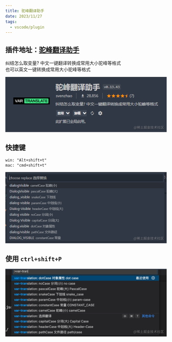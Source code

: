 ```yaml
---
title: 驼峰翻译助手
date: 2023/11/27
tags:
  - vscode/plugin
---
```


## 插件地址：[驼峰翻译助手](https://marketplace.visualstudio.com/items?itemName=svenzhao.var-translation)

纠结怎么取变量? 中文一键翻译转换成常用大小驼峰等格式
<br />
也可以英文一键转换成常用大小驼峰等格式

![AhJindeg-1701078098855](md-images/svenzhao.var-translation/AhJindeg-1701078098855.png)

## 快捷键

```
win: "Alt+shift+t"
mac: "cmd+shift+t"
```

![AhJindeg-1701078111443](md-images/svenzhao.var-translation/AhJindeg-1701078111443.png)

## 使用 `ctrl+shift+P`

![AhJindeg-1701078123349](md-images/svenzhao.var-translation/AhJindeg-1701078123349.png)
